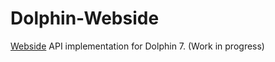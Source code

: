 # Dolphin-Webside
[Webside](https://github.com/guillermoamaral/Webside) API implementation for Dolphin 7. (Work in progress)
